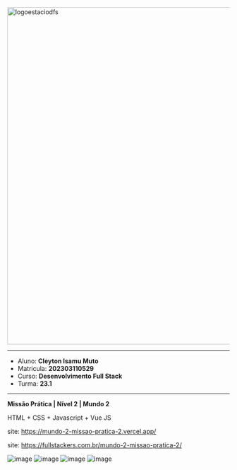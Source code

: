 <img width="762" alt="logoestaciodfs" src="https://user-images.githubusercontent.com/104142117/204535322-571ae0a5-b475-4441-83b2-06ba02d9930d.png">

---

- Aluno: **Cleyton Isamu Muto**
- Matricula: **202303110529**
- Curso: **Desenvolvimento Full Stack**
- Turma: **23.1**

---

**Missão Prática | Nível 2 | Mundo 2**

HTML + CSS + Javascript + Vue JS

site: https://mundo-2-missao-pratica-2.vercel.app/

site: https://fullstackers.com.br/mundo-2-missao-pratica-2/

![image](https://github.com/cleytonmuto/mundo-2-missao-pratica-2/assets/12730298/02c68187-35e7-4dc1-bd64-789561e67ac8)
![image](https://github.com/cleytonmuto/mundo-2-missao-pratica-2/assets/12730298/ec774c60-b496-42a4-9edd-4d844c7f6b3c)
![image](https://github.com/cleytonmuto/mundo-2-missao-pratica-2/assets/12730298/1a5cc2d3-e71e-4406-8b2d-0dd85f567b39)
![image](https://github.com/cleytonmuto/mundo-2-missao-pratica-2/assets/12730298/dc8fcaa0-b696-49d0-8231-732b5006612f)
